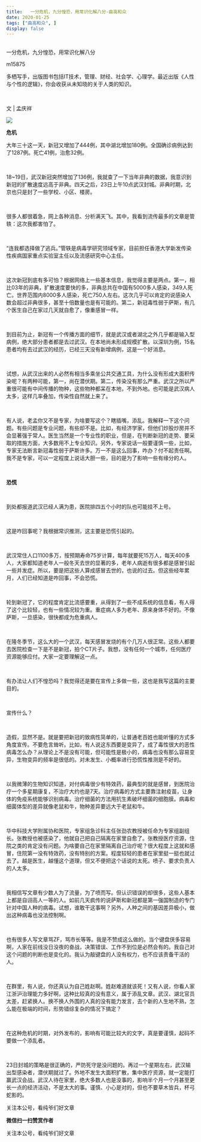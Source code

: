 ```yaml
---
title:   一分危机，九分惶恐，用常识化解八分-曲高和众
date: 2020-01-25
tags: ["曲高和众", ]
display: false
---
```



## 



一分危机，九分惶恐，用常识化解八分




m15875




多栖写手，出版图书包括IT技术，管理、财经、社会学、心理学。最近出版《人性与个性的逻辑》，你会收获从未知晓的关于人类的知识。


&nbsp;

文 | 孟庆祥&nbsp;



<img class="rich_pages js_insertlocalimg" data-ratio="0.668" data-s="300,640" src="https://mmbiz.qpic.cn/mmbiz_jpg/fxGMiaL5Zj1jPMsYzO1bEtWntGmYBMkfFgV4j9icktN2vca1zKP8u7k3iba3PG2qwFTeokV0B2CFbKSibHwRSMGfJg/640?wx_fmt=jpeg" data-type="jpeg" data-w="500" style=""/>



**危机**



大年三十这一天，新冠又增加了444例，其中湖北增加180例。全国确诊病例达到了1287例。死亡41例，治愈32例。



&nbsp;

18~19日，武汉新冠突然增加了136例，我就查了一下当年非典的数据，我意识到新冠的扩散速度远高于非典。四天之后，23日上午10点武汉封城。非典时期，北京也只是封了一些学校、小区、楼房。

&nbsp;

很多人都很着急，网上各种消息、分析满天飞。其中，我看到流传最多的文章是管轶：这次我都害怕了。

&nbsp;

“连我都选择做了逃兵。”管轶是病毒学研究领域专家，目前担任香港大学新发传染性疾病国家重点实验室主任以及流感研究中心主任。

&nbsp;

这次新冠到底有多可怕？根据网络上一些基本信息，我觉得主要是两点。第一，相比03年的非典，扩散速度要快的多，非典总共在中国有5000多人感染，349人死亡。世界范围内8000多人感染，死亡750人左右。这次几乎可以肯定的说感染人数会超过非典很多，甚至十倍数量也是有可能的。第二，新冠毒性弱于萨斯，有几个医生自己在家过几天就自愈了，像重感冒一样。

&nbsp;

到目前为止，新冠有一个传播方面的细节，就是武汉或者湖北之外几乎都是输入型病例，绝大部分患者都是去过武汉。在本地尚未形成规模扩散。以深圳为例，15名患者均有去过武汉的经历，已经三天没有新增病例，这是一个好消息。

&nbsp;

试想，从武汉出来的人必然有相当多乘坐公共交通工具，为什么没有形成大面积传染呢？有两种可能，第一，尚在潜伏期。第二，传染没有那么严重。武汉之所以严重很可能有中间传播的物种，这些物种都呆在本地，不到外地。也可能是武汉病人太多，这样几率叠加，传染性自然就上来了。

&nbsp;

有人说，老孟你又不是专家，为啥要写这个？瞎插嘴，添乱。我解释一下这个问题。有些问题是专业问题，有些却不是。比如，有经济学家，但他们炒股炒房并不会显著强于常人。医生当然是一个专业性的职业，但是，在判断新冠的走势、要采取的措施方面，大多数用不上专业知识。另外，专家说话一般要谨慎一些，比如，专家无法断言新冠毒性弱于萨斯许多。万一不是这么回事，咋办？付不起责任啊。我不是专家，可以一定程度上说话大胆一些，目的是为了影响一些有缘分的人。

&nbsp;

**恐慌**

&nbsp;

到处都报道武汉已经人满为患，医院排四五个小时的队也可能挂不上号。

&nbsp;

这是咋回事呢？我根据常识推测，这主要是恐慌引起的。

&nbsp;

武汉常住人口1100多万，按预期寿命75岁计算，每年就要死15万人，每天400多人，大家都知道老年人一般冬天去世的显著的多，老年人病逝有很多都是感冒引起一些并发症。所以，要是把这些人算成感冒去世的，也说的过去。但这些经年累月，人们已经知道是咋回事，不会恐慌。

&nbsp;

轮到新冠了，它的程度肯定比流感要重，从得到了一些不成系统的信息看，有人得了这个比较轻，也有一些情况较为重。重症病人多为老年、原来身体不好的。不像萨斯，一旦感染，很快都成为危重病人。

&nbsp;

在隆冬季节，这么大的一个武汉，每天感冒发烧的有个几万人很正常。这些人都要去医院检查一下是不是新冠，拍个CT片子。我想，没有任何一个城市，任何医疗资源能够应付。大家一定要理解这一点。

&nbsp;

有办法让人们不惶恐吗？我觉得还是要在宣传上多做一些，这也是我写这篇的主要目的。

&nbsp;

宣传什么？

&nbsp;

造假，显然不是。就是要把新冠的致病性简单的，让普通老百姓也能听懂的方式多角度宣传。不要危言耸听。比如，有人说这东西要是变异了，成了毒性很大的恶性病毒怎么办？从理论上不是没有可能，但可能性是极小的，病毒也没有那么容易变异，生物变异的频率是很低的。对未发生、小概率进行恐慌性推测是不好的。

&nbsp;

以我微薄的生物知识知道，对付病毒很少有特效药，最典型的就是感冒，到医院治疗一个多星期康复，不治疗大约也是7天。治疗病毒的方式主要靠注射疫苗，让身体的免疫系统能够识别病毒。治疗细菌的方法用抗生素破坏细菌的细胞膜。病毒和细菌体型的差异就像老鼠和牛，物种差异要远大于老鼠和牛。

&nbsp;

华中科技大学附属协和医院，专家组急诊科主任张劲农教授被任命为专家组副组长。张教授也被感染了，他就自己把自己隔离在家里自愈了。张教授医疗资源，住院之类的肯定没有问题。为啥要自己在家里隔离自己治疗呢？很大程度上这就和感冒，住院第一没有特效药，没有特别的方案。程度较轻的患者在家里挺一挺也就过去了。越是医生，越懂这个道理，但又不便把这个话说的太死。喷子、要求负责人的人太多。

&nbsp;

我相信写文章有少数人为了流量，为了喷而写。但认识错误的却很多，这些人基本上都是自诩高人一等的人。如前几天疯传的说萨斯和新冠都是第一强国制造的专门针对中国人种的病毒。试想，谁敢干这事啊？另外，人种之间的基因差异极小，做出这种病毒也没法控制啊。

&nbsp;

也有很多人写文章骂ZF，骂市长等等。我是不赞成这么做的。当个键盘侠多容易啊，人家在前线没日没夜的奋战，决策错误、工作不到位是必然会有的。我自己对这个问题的判断也是变化的。我认为敲键盘的人没有权力，也不应该责备干活的人。

&nbsp;

在群里，有人说，你还真认为自己姓赵啊。姓赵难道就该死！又有人说，你看人家江浙沪治理能力多好啊，这种比较真的没有意义，属于添乱文章。武汉、湖北官员太差，赶紧换人。换不换人外围的人真的没有能力发言，去个新的人生地不熟，怎么能在极端的时间，形势错综复杂的情况下搞定？

&nbsp;

在这种危机的时期，对外发布的，影响有可能比较大的文字，真是要谨慎，起码不要做一个添乱者。

&nbsp;

23日封城的策略是很正确的，严防死守是没问题的。再过一个星期左右，武汉输出型感染者，潜伏期就过了。外地不发生大面积扩散，集中医疗资源，就一定能打赢武汉会战。武汉人待在家里，绝大多数人也是没事的，影响半个月一个月甚至更长一点的经济活动，不是太大的事。谨慎、小心是对的，但也不要草木皆兵，杯弓蛇影的。



关注本公号，看纯爷们好文章


**微信扫一扫赞赏作者**






关注本公号，看纯爷们好文章